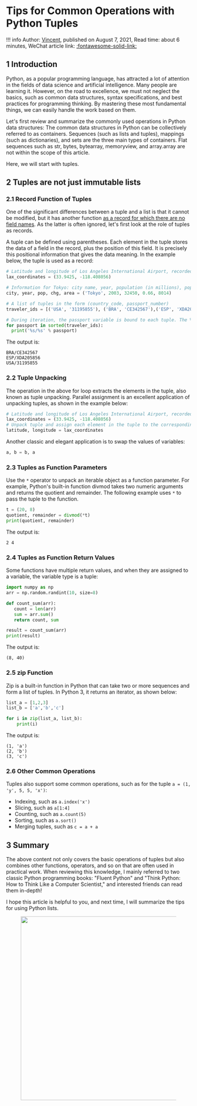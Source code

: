 # Tips for Common Operations with Python Tuples

!!! info
    Author: [Vincent](https://github.com/Realvincentyuan), published on August 7, 2021, Read time: about 6 minutes, WeChat article link: [:fontawesome-solid-link:](https://mp.weixin.qq.com/s/GmZ1Du4qJRai7D7oXKh75w)

## 1 Introduction

Python, as a popular programming language, has attracted a lot of attention in the fields of data science and artificial intelligence. Many people are learning it. However, on the road to excellence, we must not neglect the basics, such as common data structures, syntax specifications, and best practices for programming thinking. By mastering these most fundamental things, we can easily handle the work based on them.

Let's first review and summarize the commonly used operations in Python data structures: The common data structures in Python can be collectively referred to as containers. Sequences (such as lists and tuples), mappings (such as dictionaries), and sets are the three main types of containers. Flat sequences such as str, bytes, bytearray, memoryview, and array.array are not within the scope of this article.

Here, we will start with tuples.

## 2 Tuples are not just immutable lists

### 2.1 Record Function of Tuples

One of the significant differences between a tuple and a list is that it cannot be modified, but it has another function [as a record for which there are no field names](https://book.douban.com/subject/27028517/). As the latter is often ignored, let's first look at the role of tuples as records.

A tuple can be defined using parentheses. Each element in the tuple stores the data of a field in the record, plus the position of this field. It is precisely this positional information that gives the data meaning. In the example below, the tuple is used as a record:

```Python
# Latitude and longitude of Los Angeles International Airport, recorded in a tuple
lax_coordinates = (33.9425, -118.408056)

# Information for Tokyo: city name, year, population (in millions), population change (in percentage), and area (in square kilometers), recorded in a tuple
city, year, pop, chg, area = ('Tokyo', 2003, 32450, 0.66, 8014)

# A list of tuples in the form (country_code, passport_number)
traveler_ids = [('USA', '31195855'), ('BRA', 'CE342567'),('ESP', 'XDA205856')]

# During iteration, the passport variable is bound to each tuple. The % format operator can be matched to the corresponding tuple element.
for passport in sorted(traveler_ids):
  print('%s/%s' % passport)
```

The output is:

```
BRA/CE342567
ESP/XDA205856
USA/31195855
```

### 2.2 Tuple Unpacking

The operation in the above for loop extracts the elements in the tuple, also known as tuple unpacking. Parallel assignment is an excellent application of unpacking tuples, as shown in the example below:

```Python
# Latitude and longitude of Los Angeles International Airport, recorded in a tuple
lax_coordinates = (33.9425, -118.408056)
# Unpack tuple and assign each element in the tuple to the corresponding variable
latitude, longitude = lax_coordinates
```

Another classic and elegant application is to swap the values of variables:

```Python
a, b = b, a
```

### 2.3 Tuples as Function Parameters

Use the `*` operator to unpack an iterable object as a function parameter. For example, Python's built-in function divmod takes two numeric arguments and returns the quotient and remainder. The following example uses `*` to pass the tuple to the function.

```Python
t = (20, 8)
quotient, remainder = divmod(*t)
print(quotient, remainder)
```

The output is:

```
2 4
```

### 2.4 Tuples as Function Return Values

Some functions have multiple return values, and when they are assigned to a variable, the variable type is a tuple:

```Python
import numpy as np
arr = np.random.randint(10, size=8)

def count_sum(arr):
   count = len(arr)
   sum = arr.sum()
   return count, sum

result = count_sum(arr)
print(result)
```

The output is:

```
(8, 40)
```

### 2.5 zip Function

Zip is a built-in function in Python that can take two or more sequences and form a list of tuples. In Python 3, it returns an iterator, as shown below:

```Python
list_a = [1,2,3]
list_b = ['a','b','c']

for i in zip(list_a, list_b):
    print(i)
```

The output is:

```
(1, 'a')
(2, 'b')
(3, 'c')
```

### 2.6 Other Common Operations

Tuples also support some common operations, such as for the tuple `a = (1, 'y', 5, 5, 'x')`:

- Indexing, such as `a.index('x')`
- Slicing, such as `a[1:4]`
- Counting, such as `a.count(5)`
- Sorting, such as `a.sort()`
- Merging tuples, such as `c = a + a`

## 3 Summary

The above content not only covers the basic operations of tuples but also combines other functions, operators, and so on that are often used in practical work. When reviewing this knowledge, I mainly referred to two classic Python programming books: "Fluent Python" and "Think Python: How to Think Like a Computer Scientist," and interested friends can read them in-depth!

I hope this article is helpful to you, and next time, I will summarize the tips for using Python lists. 

<figure>
  <img src="https://cdn.jsdelivr.net/gh/BulletTech2021/Pics/2021-6-14/1623639526512-1080P%20(Full%20HD)%20-%20Tail%20Pic.png" width="500" />
</figure>